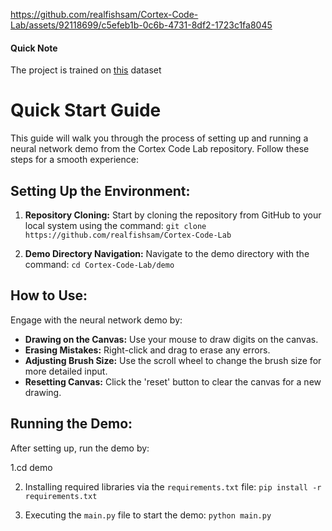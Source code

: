 https://github.com/realfishsam/Cortex-Code-Lab/assets/92118699/c5efeb1b-0c6b-4731-8df2-1723c1fa8045

#### Quick Note
The project is trained on [this](https://www.kaggle.com/datasets/scolianni/mnistasjpg) dataset

# Quick Start Guide

This guide will walk you through the process of setting up and running a neural network demo from the Cortex Code Lab repository. Follow these steps for a smooth experience:

## Setting Up the Environment:

1. **Repository Cloning:** Start by cloning the repository from GitHub to your local system using the command:
```git clone https://github.com/realfishsam/Cortex-Code-Lab```

2. **Demo Directory Navigation:** Navigate to the demo directory with the command:
```cd Cortex-Code-Lab/demo```


## How to Use:

Engage with the neural network demo by:

- **Drawing on the Canvas:** Use your mouse to draw digits on the canvas.
- **Erasing Mistakes:** Right-click and drag to erase any errors.
- **Adjusting Brush Size:** Use the scroll wheel to change the brush size for more detailed input.
- **Resetting Canvas:** Click the 'reset' button to clear the canvas for a new drawing.

## Running the Demo:

After setting up, run the demo by:

1.cd demo

2. Installing required libraries via the `requirements.txt` file:
```pip install -r requirements.txt```

3. Executing the `main.py` file to start the demo:
```python main.py```
